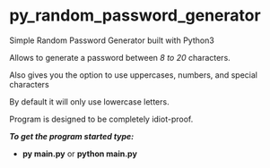 # py_random_password_generator
Simple Random Password Generator built with Python3

Allows to generate a password between *8 to 20* characters.

Also gives you the option to use uppercases, numbers, and special characters

By default it will only use lowercase letters.

Program is designed to be completely idiot-proof.

***To get the program started type:*** 
   - **py main.py** or **python main.py**
